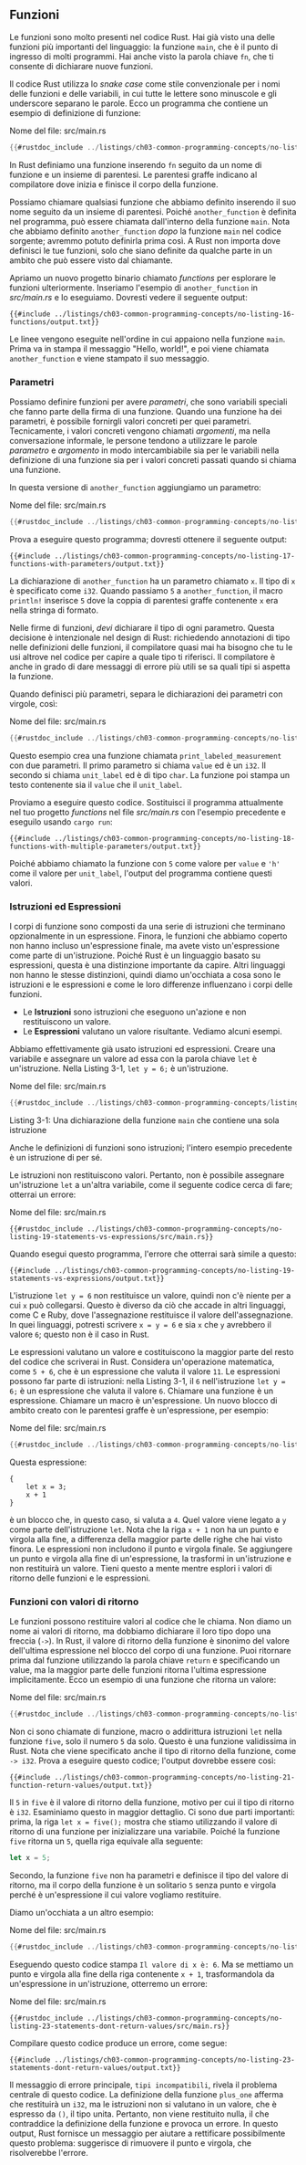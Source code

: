 ## Funzioni

Le funzioni sono molto presenti nel codice Rust. Hai già visto una delle funzioni più
importanti del linguaggio: la funzione `main`, che è il punto di ingresso di molti programmi. Hai anche visto la parola chiave `fn`, che ti consente di
dichiarare nuove funzioni.

Il codice Rust utilizza lo *snake case* come stile convenzionale per i nomi delle funzioni e delle variabili,
in cui tutte le lettere sono minuscole e gli underscore separano le parole.
Ecco un programma che contiene un esempio di definizione di funzione:

<span class="filename">Nome del file: src/main.rs</span>

```rust
{{#rustdoc_include ../listings/ch03-common-programming-concepts/no-listing-16-functions/src/main.rs}}
```

In Rust definiamo una funzione inserendo `fn` seguito da un nome di funzione e un
insieme di parentesi. Le parentesi graffe indicano al compilatore dove inizia e finisce il corpo della funzione.

Possiamo chiamare qualsiasi funzione che abbiamo definito inserendo il suo nome seguito da un insieme
di parentesi. Poiché `another_function` è definita nel programma, può essere
chiamata dall'interno della funzione `main`. Nota che abbiamo definito `another_function`
*dopo* la funzione `main` nel codice sorgente; avremmo potuto definirla prima
così. A Rust non importa dove definisci le tue funzioni, solo che siano definite da qualche parte in un ambito che può essere visto dal chiamante.

Apriamo un nuovo progetto binario chiamato *functions* per esplorare le funzioni
ulteriormente. Inseriamo l'esempio di `another_function` in *src/main.rs* e lo eseguiamo. Dovresti vedere il seguente output:

```console
{{#include ../listings/ch03-common-programming-concepts/no-listing-16-functions/output.txt}}
```

Le linee vengono eseguite nell'ordine in cui appaiono nella funzione `main`.
Prima va in stampa il messaggio "Hello, world!", e poi viene chiamata `another_function` e viene stampato il suo messaggio.

### Parametri

Possiamo definire funzioni per avere *parametri*, che sono variabili speciali che
fanno parte della firma di una funzione. Quando una funzione ha dei parametri, è possibile
fornirgli valori concreti per quei parametri. Tecnicamente, i valori concreti vengono chiamati *argomenti*, ma nella conversazione informale, le persone tendono a utilizzare
le parole *parametro* e *argomento* in modo intercambiabile sia per le variabili
nella definizione di una funzione sia per i valori concreti passati quando si chiama una funzione.

In questa versione di `another_function` aggiungiamo un parametro:

<span class="filename">Nome del file: src/main.rs</span>

```rust
{{#rustdoc_include ../listings/ch03-common-programming-concepts/no-listing-17-functions-with-parameters/src/main.rs}}
```

Prova a eseguire questo programma; dovresti ottenere il seguente output:

```console
{{#include ../listings/ch03-common-programming-concepts/no-listing-17-functions-with-parameters/output.txt}}
```

La dichiarazione di `another_function` ha un parametro chiamato `x`. Il tipo di
`x` è specificato come `i32`. Quando passiamo `5` a `another_function`, il
macro `println!` inserisce `5` dove la coppia di parentesi graffe contenente `x` era
nella stringa di formato.

Nelle firme di funzioni, *devi* dichiarare il tipo di ogni parametro. Questa decisione è
intenzionale nel design di Rust: richiedendo annotazioni di tipo nelle definizioni delle funzioni, il compilatore quasi mai ha bisogno che tu le usi altrove nel
codice per capire a quale tipo ti riferisci. Il compilatore è anche in grado di dare
messaggi di errore più utili se sa quali tipi si aspetta la funzione.

Quando definisci più parametri, separa le dichiarazioni dei parametri con
virgole, così:

<span class="filename">Nome del file: src/main.rs</span>

```rust
{{#rustdoc_include ../listings/ch03-common-programming-concepts/no-listing-18-functions-with-multiple-parameters/src/main.rs}}
```

Questo esempio crea una funzione chiamata `print_labeled_measurement` con due
parametri. Il primo parametro si chiama `value` ed è un `i32`. Il secondo si chiama `unit_label` ed è di tipo `char`. La funzione poi stampa un testo contenente sia il `value` che il `unit_label`.

Proviamo a eseguire questo codice. Sostituisci il programma attualmente nel tuo progetto *functions* nel file *src/main.rs* con l'esempio precedente e eseguilo usando `cargo
run`:

```console
{{#include ../listings/ch03-common-programming-concepts/no-listing-18-functions-with-multiple-parameters/output.txt}}
```

Poiché abbiamo chiamato la funzione con `5` come valore per `value` e `'h'` come
il valore per `unit_label`, l'output del programma contiene questi valori.

### Istruzioni ed Espressioni

I corpi di funzione sono composti da una serie di istruzioni che terminano opzionalmente in un
espressione. Finora, le funzioni che abbiamo coperto non hanno incluso un'espressione finale, ma avete visto un'espressione come parte di un'istruzione. Poiché
Rust è un linguaggio basato su espressioni, questa è una distinzione importante da
capire. Altri linguaggi non hanno le stesse distinzioni, quindi diamo un'occhiata a
cosa sono le istruzioni e le espressioni e come le loro differenze influenzano i corpi
delle funzioni.

* Le **Istruzioni** sono istruzioni che eseguono un'azione e non restituiscono
  un valore.
* Le **Espressioni** valutano un valore risultante. Vediamo alcuni esempi.

Abbiamo effettivamente già usato istruzioni ed espressioni. Creare una variabile e
assegnare un valore ad essa con la parola chiave `let` è un'istruzione. Nella Listing 3-1,
`let y = 6;` è un'istruzione.

<span class="filename">Nome del file: src/main.rs</span>

```rust
{{#rustdoc_include ../listings/ch03-common-programming-concepts/listing-03-01/src/main.rs}}
```

<span class="caption">Listing 3-1: Una dichiarazione della funzione `main` che contiene una sola istruzione</span>

Anche le definizioni di funzioni sono istruzioni; l'intero esempio precedente è un
istruzione di per sé.

Le istruzioni non restituiscono valori. Pertanto, non è possibile assegnare un'istruzione `let`
a un'altra variabile, come il seguente codice cerca di fare; otterrai un errore:

<span class="filename">Nome del file: src/main.rs</span>

```rust,ignore,does_not_compile
{{#rustdoc_include ../listings/ch03-common-programming-concepts/no-listing-19-statements-vs-expressions/src/main.rs}}
```

Quando esegui questo programma, l'errore che otterrai sarà simile a questo:

```console
{{#include ../listings/ch03-common-programming-concepts/no-listing-19-statements-vs-expressions/output.txt}}
```

L'istruzione `let y = 6` non restituisce un valore, quindi non c'è niente per
a cui `x` può collegarsi. Questo è diverso da ciò che accade in altri linguaggi, come
C e Ruby, dove l'assegnazione restituisce il valore dell'assegnazione. In quei
linguaggi, potresti scrivere `x = y = 6` e sia `x` che `y` avrebbero il valore
`6`; questo non è il caso in Rust.

Le espressioni valutano un valore e costituiscono la maggior parte del resto del codice che
scriverai in Rust. Considera un'operazione matematica, come `5 + 6`, che è un
espressione che valuta il valore `11`. Le espressioni possono far parte di
istruzioni: nella Listing 3-1, il `6` nell'istruzione `let y = 6;` è un
espressione che valuta il valore `6`. Chiamare una funzione è un
espressione. Chiamare un macro è un'espressione. Un nuovo blocco di ambito creato con
le parentesi graffe è un'espressione, per esempio:

<span class="filename">Nome del file: src/main.rs</span>

```rust
{{#rustdoc_include ../listings/ch03-common-programming-concepts/no-listing-20-blocks-are-expressions/src/main.rs}}
```

Questa espressione:

```rust,ignore
{
    let x = 3;
    x + 1
}
```
è un blocco che, in questo caso, si valuta a `4`. Quel valore viene legato a `y`
come parte dell'istruzione `let`. Nota che la riga `x + 1` non ha un punto e virgola
alla fine, a differenza della maggior parte delle righe che hai visto finora.
Le espressioni non includono il punto e virgola finale. Se aggiungere un punto e virgola alla fine
di un'espressione, la trasformi in un'istruzione e non restituirà un valore. Tieni questo a mente mentre esplori i valori di ritorno delle funzioni e le espressioni.

### Funzioni con valori di ritorno

Le funzioni possono restituire valori al codice che le chiama. Non diamo un nome ai valori di ritorno,
ma dobbiamo dichiarare il loro tipo dopo una freccia (`->`). In Rust, il
valore di ritorno della funzione è sinonimo del valore dell'ultima espressione nel blocco del corpo di una funzione. Puoi ritornare prima dal funzione utilizzando la parola chiave `return` e specificando un value, ma la maggior parte delle funzioni ritorna l'ultima espressione implicitamente. Ecco un esempio di una funzione che ritorna un valore:

<span class="filename">Nome del file: src/main.rs</span>

```rust
{{#rustdoc_include ../listings/ch03-common-programming-concepts/no-listing-21-function-return-values/src/main.rs}}
```

Non ci sono chiamate di funzione, macro o addirittura istruzioni `let`  nella funzione `five`, solo il numero `5` da solo. Questo è una funzione validissima in Rust. Nota che viene specificato anche il tipo di ritorno della funzione, come `-> i32`. Prova a eseguire questo codice; l'output dovrebbe essere così:

```console
{{#include ../listings/ch03-common-programming-concepts/no-listing-21-function-return-values/output.txt}}
```

Il `5` in `five` è il valore di ritorno della funzione, motivo per cui il tipo di ritorno è `i32`. Esaminiamo questo in maggior dettaglio. Ci sono due parti importanti: prima, la riga `let x = five();` mostra che stiamo utilizzando il valore di ritorno di una funzione per inizializzare una variabile. Poiché la funzione `five` ritorna un `5`, quella riga equivale alla seguente:

```rust
let x = 5;
```

Secondo, la funzione `five` non ha parametri e definisce il tipo del valore di ritorno, ma il corpo della funzione è un solitario `5` senza punto e virgola perché è un'espressione il cui valore vogliamo restituire.

Diamo un'occhiata a un altro esempio:

<span class="filename">Nome del file: src/main.rs</span>

```rust
{{#rustdoc_include ../listings/ch03-common-programming-concepts/no-listing-22-function-parameter-and-return/src/main.rs}}
```

Eseguendo questo codice stampa `Il valore di x è: 6`. Ma se mettiamo un punto e virgola alla fine della riga contenente `x + 1`, trasformandola da un'espressione in un'istruzione, otterremo un errore:

<span class="filename">Nome del file: src/main.rs</span>

```rust,ignore,does_not_compile
{{#rustdoc_include ../listings/ch03-common-programming-concepts/no-listing-23-statements-dont-return-values/src/main.rs}}
```

Compilare questo codice produce un errore, come segue:

```console
{{#include ../listings/ch03-common-programming-concepts/no-listing-23-statements-dont-return-values/output.txt}}
```

Il messaggio di errore principale, `tipi incompatibili`, rivela il problema centrale di questo codice. La definizione della funzione `plus_one` afferma che restituirà un `i32`, ma le istruzioni non si valutano in un valore, che è espresso da `()`, il tipo unita. Pertanto, non viene restituito nulla, il che contraddice la definizione della funzione e provoca un errore. In questo output, Rust fornisce un messaggio per aiutare a rettificare possibilmente questo problema: suggerisce di rimuovere il punto e virgola, che risolverebbe l'errore.

